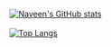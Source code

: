 [![Naveen's GitHub stats](https://github-readme-stats.vercel.app/api?username=NaveenTayyebi&bg_color=270,red,black)](https://github.com/NaveenTayyebi/github-readme-stats)
<br><br>
[![Top Langs](https://github-readme-stats.vercel.app/api/top-langs/?username=NaveenTayyebi&langs_count=8)](https://github.com/NaveenTayyebi/github-readme-stats)

